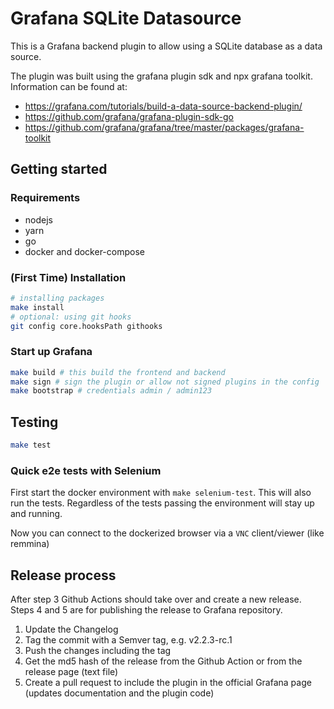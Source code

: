 # Grafana SQLite Datasource

This is a Grafana backend plugin to allow using a SQLite database as a data source.

The plugin was built using the grafana plugin sdk and npx grafana toolkit. Information can be
found at:

- <https://grafana.com/tutorials/build-a-data-source-backend-plugin/>
- <https://github.com/grafana/grafana-plugin-sdk-go>
- <https://github.com/grafana/grafana/tree/master/packages/grafana-toolkit>

## Getting started

### Requirements

- nodejs
- yarn
- go
- docker and docker-compose

### (First Time) Installation

```sh
# installing packages
make install
# optional: using git hooks
git config core.hooksPath githooks
```

### Start up Grafana

```sh
make build # this build the frontend and backend
make sign # sign the plugin or allow not signed plugins in the config
make bootstrap # credentials admin / admin123
```

## Testing

```sh
make test
```

### Quick e2e tests with Selenium

First start the docker environment with `make selenium-test`. This will also run the tests.
Regardless of the tests passing the environment will stay up and running.

Now you can connect to the dockerized browser via a `VNC` client/viewer (like remmina)

## Release process

After step 3 Github Actions should take over and create a new release.
Steps 4 and 5 are for publishing the release to Grafana repository.

1. Update the Changelog
2. Tag the commit with a Semver tag, e.g. v2.2.3-rc.1
3. Push the changes including the tag
4. Get the md5 hash of the release from the Github Action or from the release page (text file)
5. Create a pull request to include the plugin in the official Grafana page (updates documentation
   and the plugin code)
